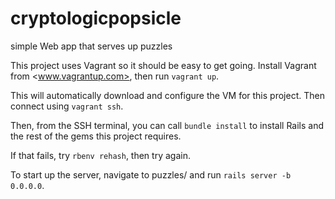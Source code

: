 # cryptologicpopsicle
simple Web app that serves up puzzles

This project uses Vagrant so it should be easy to get going. Install Vagrant from <www.vagrantup.com>, then run `vagrant up`.

This will automatically download and configure the VM for this project. Then connect using `vagrant ssh`.

Then, from the SSH terminal, you can call `bundle install` to install Rails and the rest of the gems this project requires.

If that fails, try `rbenv rehash`, then try again.

To start up the server, navigate to puzzles/ and run `rails server -b 0.0.0.0`.

